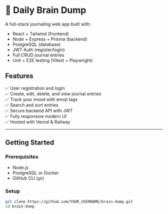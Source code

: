 # 🧠 Daily Brain Dump

A full-stack journaling web app built with:

- React + Tailwind (frontend)
- Node + Express + Prisma (backend)
- PostgreSQL (database)
- JWT Auth (register/login)
- Full CRUD journal entries
- Unit + E2E testing (Vitest + Playwright)

## Features

✅ User registration and login  
✅ Create, edit, delete, and view journal entries  
✅ Track your mood with emoji tags  
✅ Search and sort entries  
✅ Secure backend API with JWT  
✅ Fully responsive modern UI  
✅ Hosted with Vercel & Railway

---

## Getting Started

### Prerequisites
- Node.js
- PostgreSQL or Docker
- GitHub CLI (`gh`)

### Setup

```bash
git clone https://github.com/YOUR_USERNAME/brain-dump.git
cd brain-dump

